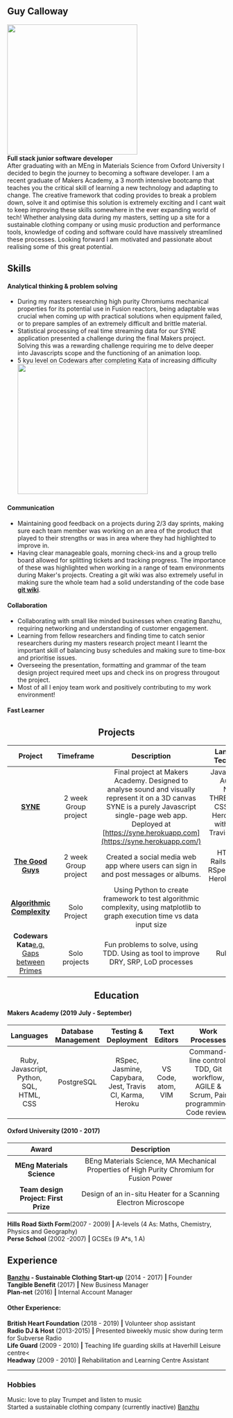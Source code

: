 
## Guy Calloway
<a align="center" href='https://github.com/GuyCalloway'  ><img src='https://avatars3.githubusercontent.com/u/51092029?s=460&v=4' width='300'></a></br>
**Full stack junior software developer**
</br>After graduating with an MEng in Materials Science from Oxford University I decided to begin the journey to becoming a software developer. I am a recent graduate of Makers Academy, a 3 month intensive bootcamp that teaches you the critical skill of learning a new technology and adapting to change. The creative framework that coding provides to break a problem down, solve it and optimise this solution is extremely exciting and I cant wait to keep improving these skills somewhere in the ever expanding world of tech!
Whether analysing data during my masters, setting up a site for a sustainable clothing company or using music production and performance tools, knowledge of coding and software could have massively streamlined these processes. Looking forward I am motivated and passionate about realising some of this great potential. 

## Skills

#### Analytical thinking & problem solving

-  During my masters researching high purity Chromiums mechanical properties for its potential use in Fusion reactors, being adaptable was crucial when coming up with practical solutions when equipment failed, or to prepare samples of an extremely difficult and brittle material.
- Statistical processing of real time streaming data for our SYNE application presented a challenge during the final Makers project. Solving this was a rewarding challenge requiring me to delve deeper into Javascripts scope and the functioning of an animation loop.
- 5 kyu level on Codewars after completing Kata of increasing difficulty
</br><a href='https://www.codewars.com/users/GuyCalloway' align="center" ><img src='https://www.codewars.com/users/GuyCalloway/badges/large' width='300'></a></br>

#### Communication
- Maintaining good feedback on a projects during 2/3 day sprints, making sure each team member was working on an area of the product that played to their strengths or was in area where they had highlighted to improve in.
- Having clear manageable goals, morning check-ins and a group trello board allowed for splitting tickets and tracking progress. The importance of these was highlighted when working in a range of team environments during Maker's projects. Creating a git wiki was also extremely useful in making sure the whole team had a solid understanding of the code base [**git wiki**](https://github.com/krisswiltshire30/syne). 
#### Collaboration
- Collaborating with small like minded businesses when creating Banzhu, requiring networking and understanding of customer engagement.
- Learning from fellow researchers and finding time to catch senior researchers during my masters research project meant I learnt the important skill of balancing busy schedules and making sure to time-box and prioritise issues. 
- Overseeing the presentation, formatting and grammar of the team design project required meet ups and check ins on progress througout the project.
- Most of all I enjoy team work and positively contributing to my work environment!
#### Fast Learner
  
<h2 align="center"> Projects</h2>

|**Project**|**Timeframe**|**Description**|**Languages & Technologies**|
|:-----:|:-----:|:-----:|:-----:|
|[**SYNE**](https://github.com/krisswiltshire30/syne)</br>| 2 week</br> Group project| Final project at Makers Academy. Designed to analyse sound and visually represent it on a 3D canvas SYNE is a purely Javascript single-page web app. Deployed at [https://syne.herokuapp.com](https://syne.herokuapp.com/) | Javascript, Web Audio API, Node.js, THREE.js, HTML, CSS, DAT.gui, Heroku, Tested with Jasmine, Travis CI, Karma, ESlint
|[**The Good Guys**](https://github.com/GuyCalloway/acebook-good-guys)| 2 week </br> Group project | Created a social media web app where users can sign in and post messages or albums. | HTML, CSS, Rails, bootstrap, RSpec/Capybara, Heroku, Travis CI
|[**Algorithmic Complexity**](https://github.com/GuyCalloway/python_AlgorithmicComplexity)| </br> Solo Project | Using Python to create framework to test algorithmic complexity, using matplotlib to graph execution time vs data input size
|**Codewars Kata**[e.g. Gaps between Primes](https://github.com/GuyCalloway/TDD-Practise-5-Gap-in-Primes)| <br> Solo projects | Fun problems to solve,  using TDD. Using as tool to improve DRY, SRP, LoD processes |Ruby, RSpec |

<h2 align="center"> Education</h2>

#### Makers Academy (2019 July - September) 

|**Languages**|**Database Management**|**Testing & Deployment**|**Text Editors**|**Work Processes**|
|:-----:|:-----:|:-----:|:-----:|:-----:|
|Ruby, Javascript, Python, SQL, HTML, CSS|PostgreSQL| RSpec, Jasmine, Capybara, Jest, Travis CI, Karma, Heroku | VS Code, atom, VIM | Command-line control, TDD, Git workflow, AGILE & Scrum, Pair programming, Code reviews

#### Oxford University (2010 - 2017)
|Award| Description|
|:-----:|:-----:|
 |**MEng Materials Science**| BEng Materials Science, MA Mechanical Properties of High Purity Chromium for Fusion Power
 |**Team design Project: First Prize**| Design of an in-situ Heater for a Scanning Electron Microscope
 
 
**Hills Road Sixth Form**(2007 - 2009) **|** A-levels (4 As: Maths, Chemistry, Physics and Geography)
</br>**Perse School** (2002 -2007) **|** GCSEs (9 A*s, 1 A)

## Experience
**[Banzhu](https://www.twitter.com/banzhu_uk) - Sustainable Clothing Start-up**  (2014 - 2017) **|** Founder
</br>**Tangible Benefit**  (2017)  **|** New Business Manager
</br>**Plan-net**  (2016)  **|** Internal Account Manager

#### Other Experience:
**British Heart Foundation** (2018 - 2019) **|** Volunteer shop assistant
</br>**Radio DJ & Host** (2013-2015) **|** Presented biweekly music show during term for Subverse Radio
</br>**Life Guard** (2009 - 2010) **|** Teaching life guarding skills at Haverhill Leisure centre<
</br>**Headway** (2009 - 2010) **|** Rehabilitation and Learning Centre Assistant 

 ----
### Hobbies
Music: love to play Trumpet and listen to music
</br>Started a sustainable clothing company (currently inactive) <a href="http://www.twitter.com/banzhu_uk">Banzhu</a>

